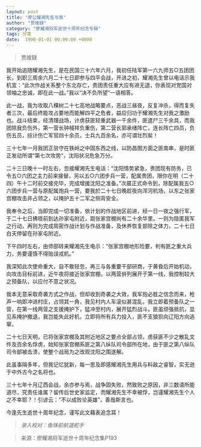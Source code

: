 ```yaml
---
layout: post
title: "廖公耀湘先生与我"
author: "贾维録"
category: "廖耀湘将军逝世十周年纪念专辑"
tags: 分类
date:  1900-01-01 00:00:00 +0000
---
```

> 贾维録

我开始追随耀湘先生，是在民国三十六年六月，我初任陆军第一六九师五○五团团长，到职三周余六月二十七日即参与四平会战，开进之初，耀湘先生曾以电话示我机宜：“此次作战关系整个东北存亡，贵团责任重大应有进无退，你表现对党国对领袖之忠诚，即在此一战。”我以“决不负所望”一语相答。

此一战，我为攻取八棵树二十七高地战略要点，恶战三昼夜，反复冲杀，得而复失者三次，最后终能攻占要地而能解四平之危者，益应归功于耀湘先生对我之激励也。战斗结束，经清理战场，计虏获匪轻重武器一千余件，匪遣尸三千余具，而我团除我负伤外，第一营长钟棫祥负重伤，第二营长郭承绪阵亡，连长阵亡四员，负伤五员，综计伤亡军官四十余员，士兵九百余名，亦可谓壮烈矣！

三十七年一月我团正驻守在铁岭之中固东西之线，以防昌图方面之匪南串，是时匪正发动所谓“第七次攻势”，沈阳状况危急万分。

二十三日晚十一时左右，忽接耀湘先生电话：“沈阳情势紧急，贵团现有防务，已令五○六团之主力前来接替，另以五○六团步兵一营，配属贵团，限你在明（二十四）午十二时前交接完毕，完成增援沈阳之准备。”次晨正式命令到，除配属我五○六团步兵一营与原配属炮兵一营，要我於二十七日晚趁夜向浑河机场，以东之张家宫棚攻击并占领之，以掩护五十二军之侧背安全。

我奉令之后，当即完成一切准备，依计划的作战地区前进，经一日一夜之强行军，于二十七日拂晓前到达孙家屯附近，距张家宫棚尚有二十余华里。一则为隐匿我军之行动，再则为完成周密作战计划与作战准备，及休养恢复部除之体力，二十七日白天停留在孙家屯附近。

下午四时左右，由师部转来耀湘先生电示：“张家宫棚地形险要，判有匪之重大兵力，务要谨慎不得贻误戎机。”

我深知此次使命重大，自不敢轻忽，再三与各重要干部研商，于黄昏后开始机动，向攻击目标前进，近午夜将接近张家宫棚，以两营倂列展开于第一线，我控制较大之预备队，以应付不意之状况。

我本无意采取奇袭方式之作战，但却收到奇袭之大效，我军抱必胜之信念而来，枪声一响即冲进村庄，占领其一角，我见村内人车滚似甚混乱，我立即着预备队之一营，在第一线两营之支援掩护下，猛冲至村内，展开猛烈战斗。匪虽顽强抵抗，显见系掩护撤退，我岂能失此好机，立即将所有兵力投入，匪不支狼狈向辽阳方向逃窜。

二十七日天明，已将张家宫棚及其附近地区之要点全部占领，虏获匪不少之散乱文件及百余名俘虏，始知张家宫棚系匪之第八纵队司令部所在地，由于匪之第八纵队司令部被击溃，使整个战局为之改观沈阳之围遂解。

此虽事隔多年，但我记忆犹新，每一思及即感耀湘先生用兵与料敌之睿智，实无逊于中外古今之名将也。

三十七年十月辽西会战，余亦参与焉，战争固失败，然致败之原因，非三数语所能道尽，究责任谁属？留传后世史家监定，而耀湘先生不幸被俘，岂谨耀湘先生个人之不幸耶？！引谚云：“不以成败论英雄”，善哉斯言也。

今逢先生逝世十周年纪念，谨写此文藉表追念耳！

> *录入校对：鱼珠前航道舵手*

> 来源：廖耀湘将军逝世十周年纪念集P193